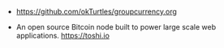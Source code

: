 
* https://github.com/okTurtles/groupcurrency.org

* An open source Bitcoin node built to power large scale web applications. 
https://toshi.io
